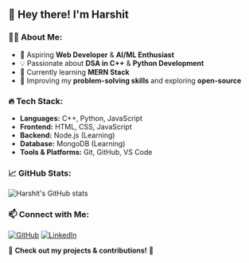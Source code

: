 ## 👋 Hey there! I'm Harshit  

### 🧑‍💻 About Me:
- 🚀 Aspiring **Web Developer** & **AI/ML Enthusiast**
- 💡 Passionate about **DSA in C++** & **Python Development**
- 🌱 Currently learning **MERN Stack**
- 🎯 Improving my **problem-solving skills** and exploring **open-source**

### 🔥 Tech Stack:
- **Languages:** C++, Python, JavaScript
- **Frontend:** HTML, CSS, JavaScript
- **Backend:** Node.js (Learning)
- **Database:** MongoDB (Learning)
- **Tools & Platforms:** Git, GitHub, VS Code

### 📈 GitHub Stats:
![Harshit's GitHub stats](https://github-readme-stats.vercel.app/api?username=Harshit-kap&show_icons=true&theme=tokyonight)

### 📫 Connect with Me:
[![GitHub](https://img.shields.io/badge/GitHub-000?style=for-the-badge&logo=github)](https://github.com/Harshit-kap)
[![LinkedIn](https://img.shields.io/badge/LinkedIn-0077B5?style=for-the-badge&logo=linkedin)](https://linkedin.com/in/harshit-kapoor-200a51299)

🔗 **Check out my projects & contributions!** 🚀
